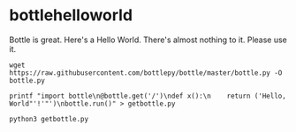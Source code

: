 # bottlehelloworld
Bottle is great. Here's a Hello World. There's almost nothing to it. Please use it.

```
wget https://raw.githubusercontent.com/bottlepy/bottle/master/bottle.py -O bottle.py

printf "import bottle\n@bottle.get('/')\ndef x():\n    return ('Hello, World"'!'"')\nbottle.run()" > getbottle.py

python3 getbottle.py
```

